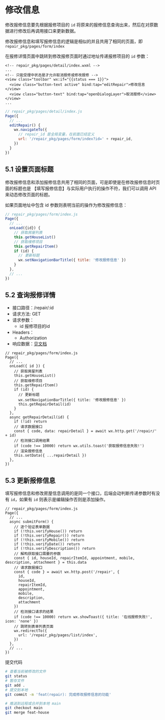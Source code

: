 # 修改信息

修改报修信息要先根据报修项目的 `id` 将原来的报修信息查询出来，然后在对原数据进行修改后再调用接口来更新数据。

修改报修信息和填写报修信息的逻辑是相似的并且共用了相同的页面，即 `repair_pkg/pages/form/index`

在报修详情页面中跳转到修改报修页面时通过地址传递报修项目的 `id` 参数：

```xml{5}
<!-- repair_pkg/pages/detail/index.wxml -->
...
<!-- 只能受理中状态是才允许取消报修或修改报修 -->
<view class="toolbar" wx:if="{{status === 1}}">
  <view class="button-text active" bind:tap="editRepair">修改信息</view>
  <view class="button-text" bind:tap="openDialogLayer">取消报修</view>
</view>
...
```

```javascript
// repair_pkg/pages/detail/index.js
Page({
  // ...
  editRepair() {
    wx.navigateTo({
      // repair_id 是全局变量，在前面已经定义
      url: '/repair_pkg/pages/form/index?id=' + repair_id,
    })
  }
})
```

## 5.1 设置页面标题

修改报修信息和添加报修信息共用了相同的页面，可是即使是在修改报修信息时页面的标题也是 【填写报修信息】与实际用户执行的操作不符，我们可以调用 API 来动态修改页面的标题。

如果页面地址中包含 id 参数则表明当前的操作为修改报修信息：

```javascript
// repair_pkg/pages/form/index.js
Page({
  // ...
  onLoad({id}) {
    // 获取房屋列表
    this.getHouseList()
    // 获取维修项目
    this.getRepairItem()
    if (id) {
      // 更新标题
      wx.setNavigationBarTitle({ title: '修改报修信息' })
    }
  },
  // ...
})
```

## 5.2 查询报修详情

- 接口路径：/repair/:id
- 请求方法: GET
- 请求参数：
  - id 报修项目的id
- Headers：
  - Authorization
- 响应数据：[见文档](https://www.apifox.cn/apidoc/shared-8d66c345-7a9a-4844-9a5a-1201852f6faa/api-41400757)

```javascript{9-12,15-23}
// repair_pkg/pages/form/index.js
Page({
  // ...
  onLoad({ id }) {
    // 获取房屋列表
    this.getHouseList()
    // 获取维修项目
    this.getRepairItem()
    if (id) {
      // 更新标题
      wx.setNavigationBarTitle({ title: '修改报修信息' })
      this.getRepairDetail(id)
    }
  },
  async getRepairDetail(id) {
    if (!id) return
    // 请求数据接口
    const { code, data: repairDetail } = await wx.http.get('/repair/' + id)
    // 检测接口调用结果
    if (code !== 10000) return wx.utils.toast('获取报修信息失败!')
    // 渲染报修信息
    this.setData({ ...repairDetail })
  },
})
```

## 5.3 更新报修信息

填写报修信息和修改房屋信息调用的是同一个接口，后端会动判断传递参数时有没有 `id`，如果有 `id` 则表示是编辑操作否则是添加操作。

```javascript{12,15}
// repair_pkg/pages/form/index.js
Page({
  // ...
  async submitForm() {
    // 逐个验证表单数据
    if (!this.verifyHouse()) return
    if (!this.verifyRepair()) return
    if (!this.verifyMobile()) return
    if (!this.verifyDate()) return
    if (!this.verifyDescription()) return
    // 解构获取接口需要的参数
    const { id, houseId, repairItemId, appointment, mobile, description, attachment } = this.data
    // 请求数据接口
    const { code } = await wx.http.post('/repair', {
      id,
      houseId,
      repairItemId,
      appointment,
      mobile,
      description,
      attachment
    })
    // 检测接口请求的结果
    if (code !== 10000) return wx.showToast({ title: '在线报修失败!', icon: 'none' })
    // 跳转到表单列表页面
    wx.redirectTo({
      url: '/repair_pkg/pages/list/index',
    })
  },
  // ...
})
```

提交代码

```bash
# 查看当前被修改的文件
git status
# 暂存文件
git add .
# 提交到本地
git commit -m 'feat(repair): 完成修改报修信息的功能'

# 推送到远程或合并到本地 main
git checkout main
git merge feat-house
```